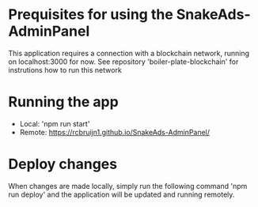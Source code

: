 # Prequisites for using the SnakeAds-AdminPanel

This application requires a connection with a blockchain network, running on localhost:3000 for now.
See repository 'boiler-plate-blockchain' for instrutions how to run this network

# Running the app
- Local: 'npm run start'
- Remote: https://rcbruijn1.github.io/SnakeAds-AdminPanel/

# Deploy changes
When changes are made locally, simply run the following command 'npm run deploy' and the application will be updated and running remotely.
